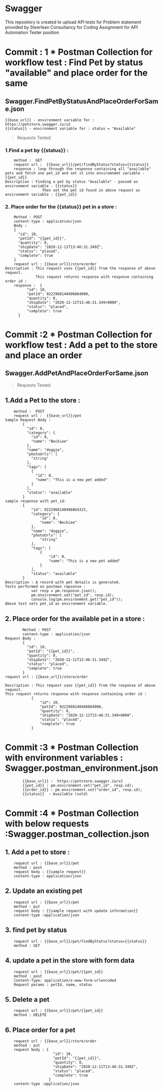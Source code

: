 # Swagger
This repository is created to upload API tests for Problem statement provided by Steerlean Consultancy for Coding Assignment for API Automation Tester position

# Commit : 1 * Postman Collection for workflow test : Find Pet by status "available" and place order for the same
   ## Swagger.FindPetByStatusAndPlaceOrderForSame.json
    {{base_url}} - environment variable for : https://petstore.swagger.io/v2
    {{status}} - environment variable for : status = "Available"
> Requests Tested  
###  1.Find a pet by {{status}} : 
        method :  GET
        request url :  {{base_url}}/pet/findByStatus?status={{status}}
        response : loop through the response containing all "available" pets and fetch one pet_id and set it into enviromnemt variable - {{pet_id}}
    Description : Finding a pet by status "Available" - passed as environment variable - {{status}}
                     Then set the pet id found in above request as environment variable - {{pet_id}}

### 2. Place order for the {{status}} pet in a store : 
        Method : POST
        content-type : application/json
        Body : 
        {
          "id": 10,
          "petId": "{{pet_id}}",
          "quantity": 0,
          "shipDate": "2020-12-11T13:46:31.349Z",
          "status": "placed",
          "complete": true
        }
        request url : {{base_url}}/store/order
    Description : This request uses {{pet_id}} from the response of above request.
                  This request returns response with response containing order id :
        response :  {
              "id": 10,
              "petId": 9222968140496864000,
              "quantity": 0,
              "shipDate": "2020-12-11T13:46:31.349+0000",
              "status": "placed",
              "complete": true
          }


# Commit :2 * Postman Collection for workflow test : Add a pet to the store and place an order
## Swagger.AddPetAndPlaceOrderForSame.json
> Requests Tested
## 1.Add a Pet to the store : 
        method :  POST
        request url :  {{base_url}}/pet
    Sample Request Body :
            {
              "id": 0,
              "category": {
                "id": 0,
                "name": "Beckiee"
              },
              "name": "doggie",
              "photoUrls": [
                "string"
              ],
              "tags": [
                {
                  "id": 0,
                  "name": "This is a new pet added"
                }
              ],
              "status": "available"
            }
    sample response with pet_id:
            {
                "id": 9222968140496864315,
                "category": {
                    "id": 0,
                    "name": "Beckiee"
                },
                "name": "doggie",
                "photoUrls": [
                    "string"
                ],
                "tags": [
                    {
                        "id": 0,
                        "name": "This is a new pet added"
                    }
                ],
                "status": "available"
            }
    Description : A record with pet details is generated.
    Tests performed on postman repsonse :
                var resp = pm.response.json();
                pm.environment.set("pet_id", resp.id);
                console.log(pm.environment.get("pet_id"));
    Above test sets pet_id as environment variable.

## 2. Place order for the available pet in a store :
            Method : POST
            content-type : application/json
    Request Body : 
            {
              "id": 10,
              "petId": "{{pet_id}}",
              "quantity": 0,
              "shipDate": "2020-12-11T13:46:31.349Z",
              "status": "placed",
              "complete": true
            }
    request url : {{base_url}}/store/order

    Description : This request uses {{pet_id}} from the response of above request.
    This request returns response with response containing order id :
                {
                    "id": 10,
                    "petId": 9222968140496864000,
                    "quantity": 0,
                    "shipDate": "2020-12-11T13:46:31.349+0000",
                    "status": "placed",
                    "complete": true
                }

# Commit :3 * Postman Collection with environment variables : Swagger.postman_environment.json
            {{base_url}} :  https://petstore.swagger.io/v2
            {{pet_id}} : pm.environment.set("pet_id", resp.id);
            {{order_id}} : pm.environment.set("order_id", resp.id);
            {{status}}  : Available (sold)
 
# Commit :4 * Postman Collection with below requests :Swagger.postman_collection.json
## 1. Add a pet to store : 
        request url : {{base_url}}/pet
        method : post
        request body : {{sample request}}
        content-type : application/json
        
## 2. Update an existing pet
        request url : {{base_url}}/pet
        method : put
        request body : {{sample request with update information}}
        content-type :application/json
 ## 3. find pet by status 
        request url : {{base_url}}/pet/findByStatus?status={{status}}
        method : GET
 ## 4. update a pet in the store with form data
        request url : {{base_url}}/pet/{{pet_id}}
        method : post
        Content-Type: application/x-www-form-urlencoded
        Request params : petId, name, status
 ## 5. Delete a pet
        request url : {{base_url}}/pet/{{pet_id}}
        method : DELETE
 ## 6. Place order for a pet
        request url : {{base_url}}/store/order
        method : put
        request body : {
                          "id": 10,
                          "petId": "{{pet_id}}",
                          "quantity": 0,
                          "shipDate": "2020-12-11T13:46:31.349Z",
                          "status": "placed",
                          "complete": true
                        }
        content-type :application/json
